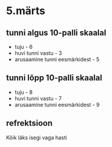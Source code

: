 # 5.märts
## tunni algus 10-palli skaalal
* tuju - 6
* huvi tunni vastu - 3
* arusaamine tunni eesmärkidest - 5

## tunni lõpp 10-palli skaalal
* tuju - 8
* huvi tunni vastu - 7
* arusaamine tunni eesmärkidest - 9

## refrektsioon
Kõik läks isegi vaga hasti